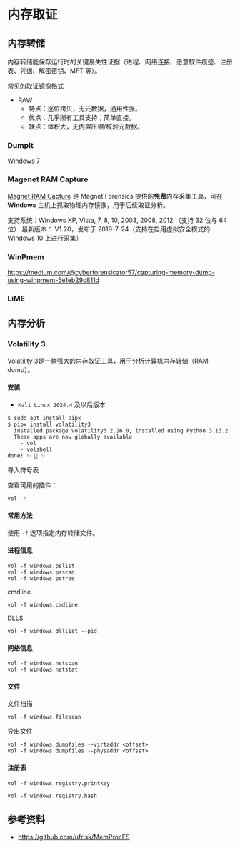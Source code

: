 # 内存取证

## 内存转储

内存转储能保存运行时的关键易失性证据（进程、网络连接、恶意软件痕迹、注册表、凭据、解密密钥、MFT 等）。

常见的取证镜像格式

- RAW
  - 特点：逐位拷贝，无元数据，通用性强。
  - 优点：几乎所有工具支持；简单直接。
  - 缺点：体积大，无内置压缩/校验元数据。

### DumpIt

Windows 7

### Magenet RAM Capture

[Magnet RAM Capture](https://www.magnetforensics.com/resources/magnet-ram-capture/) 是 Magnet Forensics 提供的**免费**内存采集工具，可在 **Windows** 主机上抓取物理内存镜像，用于后续取证分析。

支持系统：Windows XP, Vista, 7, 8, 10, 2003, 2008, 2012 （支持 32 位与 64 位）
最新版本： V1.20，发布于 2019-7-24（支持在启用虚拟安全模式的 Windows 10 上进行采集）

### WinPmem

<https://medium.com/@cyberforensicator57/capturing-memory-dump-using-winpmem-5e1eb29c811d>

### LiME

###

## 内存分析

### Volatility 3

[Volatility 3](https://volatility3.readthedocs.io/en/latest/)是一款强大的内存取证工具，用于分析计算机内存转储（RAM dump）。

#### 安装

- `Kali Linux 2024.4` 及以后版本

```shell
$ sudo apt install pipx
$ pipx install volatility3
  installed package volatility3 2.26.0, installed using Python 3.13.2
  These apps are now globally available
    - vol
    - volshell
done! ✨ 🌟 ✨
```

导入符号表

查看可用的插件：

```bash
vol -h
```

#### 常用方法

使用 `-f` 选项指定内存转储文件。

#### 进程信息

```shell
vol -f windows.pslist
vol -f windows.psscan
vol -f windows.pstree
```

cmdline

```shell
vol -f windows.cmdline
```

DLLS

```shell
vol -f windows.dlllist --pid
```

#### 网络信息

```shell
vol -f windows.netscan
vol -f windows.netstat
```

#### 文件

文件扫描

```shell
vol -f windows.filescan
```

导出文件

```shell
vol -f windows.dumpfiles ‑‑virtaddr <offset>
vol -f windows.dumpfiles ‑‑physaddr <offset>
```

#### 注册表

```shell
vol -f windows.registry.printkey
```

```shell
vol -f windows.registry.hash
```

## 参考资料

- <https://github.com/ufrisk/MemProcFS>
